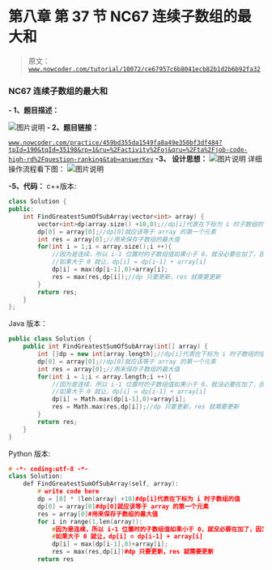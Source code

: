 # 第八章 第 37 节 NC67 连续子数组的最大和

> 原文：[`www.nowcoder.com/tutorial/10072/ce67957c6b8041ecb82b1d2b6b92fa32`](https://www.nowcoder.com/tutorial/10072/ce67957c6b8041ecb82b1d2b6b92fa32)

### NC67 连续子数组的最大和

**- 1、题目描述：**

![图片说明](img/3bfa85cf5bada820f0a3f47b6df71271.png "图片标题")
**- 2、题目链接：**

[`www.nowcoder.com/practice/459bd355da1549fa8a49e350bf3df484?tpId=190&tqId=35198&rp=1&ru=%2Factivity%2Foj&qru=%2Fta%2Fjob-code-high-rd%2Fquestion-ranking&tab=answerKey`](https://www.nowcoder.com/practice/459bd355da1549fa8a49e350bf3df484?tpId=190&tqId=35198&rp=1&ru=%2Factivity%2Foj&qru=%2Fta%2Fjob-code-high-rd%2Fquestion-ranking&tab=answerKey)
**-3、 设计思想：**
![图片说明](img/afd7c52db0cad8ed432573e8bc11a0b4.png "图片标题")
详细操作流程看下图：
![图片说明](img/7a57e9ba1e7b9ee18c2b80284c717bfa.png "图片标题")

**-5、代码：**
c++版本:

```cpp
class Solution {
public:
    int FindGreatestSumOfSubArray(vector<int> array) {
        vector<int>dp(array.size() +10,0);//dp[i]代表在下标为 i 时子数组的值
        dp[0] = array[0];//dp[0]就应该等于 array 的第一个元素
        int res = array[0];//用来保存子数组的最大值
        for(int i = 1;i < array.size();i ++){
            //因为是连续，所以 i-1 位置时的子数组值如果小于 0，就没必要在加了，因为越加越小
            //如果大于 0 就让，dp[i] = dp[i-1] + array[i]
            dp[i] = max(dp[i-1],0)+array[i];
            res = max(res,dp[i]);//dp 只要更新，res 就需要更新
        }
        return res;
    }
};

```

Java 版本：

```cpp
public class Solution {
    public int FindGreatestSumOfSubArray(int[] array) {
        int []dp = new int[array.length];//dp[i]代表在下标为 i 时子数组的值
        dp[0] = array[0];//dp[0]就应该等于 array 的第一个元素
        int res = array[0];//用来保存子数组的最大值
        for(int i = 1;i < array.length;i ++){
            //因为是连续，所以 i-1 位置时的子数组值如果小于 0，就没必要在加了，因为越加越小
            //如果大于 0 就让，dp[i] = dp[i-1] + array[i]
            dp[i] = Math.max(dp[i-1],0)+array[i];
            res = Math.max(res,dp[i]);//dp 只要更新，res 就需要更新
        }
        return res;
    }
}

```

Python 版本:

```cpp
# -*- coding:utf-8 -*-
class Solution:
    def FindGreatestSumOfSubArray(self, array):
        # write code here
        dp = [0] * (len(array) +10)#dp[i]代表在下标为 i 时子数组的值
        dp[0] = array[0]#dp[0]就应该等于 array 的第一个元素
        res = array[0]#用来保存子数组的最大值
        for i in range(1,len(array)):
            #因为是连续，所以 i-1 位置时的子数组值如果小于 0，就没必要在加了，因为越加越小
            #如果大于 0 就让，dp[i] = dp[i-1] + array[i]
            dp[i] = max(dp[i-1],0)+array[i];
            res = max(res,dp[i])#dp 只要更新，res 就需要更新
        return res

```